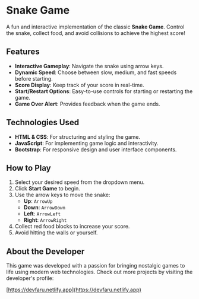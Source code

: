 # Snake Game

A fun and interactive implementation of the classic **Snake Game**. Control the snake, collect food, and avoid collisions to achieve the highest score!

## Features
- **Interactive Gameplay**: Navigate the snake using arrow keys.
- **Dynamic Speed**: Choose between slow, medium, and fast speeds before starting.
- **Score Display**: Keep track of your score in real-time.
- **Start/Restart Options**: Easy-to-use controls for starting or restarting the game.
- **Game Over Alert**: Provides feedback when the game ends.

## Technologies Used
- **HTML & CSS**: For structuring and styling the game.
- **JavaScript**: For implementing game logic and interactivity.
- **Bootstrap**: For responsive design and user interface components.

## How to Play
1. Select your desired speed from the dropdown menu.
2. Click **Start Game** to begin.
3. Use the arrow keys to move the snake:
   - **Up**: `ArrowUp`
   - **Down**: `ArrowDown`
   - **Left**: `ArrowLeft`
   - **Right**: `ArrowRight`
4. Collect red food blocks to increase your score.
5. Avoid hitting the walls or yourself.

## About the Developer
This game was developed with a passion for bringing nostalgic games to life using modern web technologies. Check out more projects by visiting the developer's profile:

[https://devfaru.netlify.app](https://devfaru.netlify.app)
